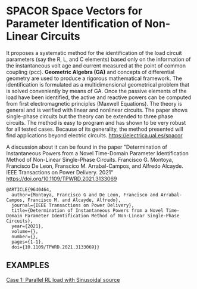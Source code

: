 # SPACOR Space Vectors for Parameter Identification of Non-Linear Circuits

It proposes a systematic method for the identification of the load circuit parameters (say the R, L, and C elements) based only on the information of the instantaneous volt age and current measured at the point of common coupling (pcc). **Geometric Algebra (GA)** and concepts of differential geometry are used to produce a rigorous mathematical framework. The identification is formulated as a multidimensional geometrical problem that is solved conveniently by means of GA. Once the passive elements of the load have been identified, the active and reactive powers can be computed from first electromagnetic principles (Maxwell Equations). The theory is general and is verified with linear and nonlinear circuits. The paper shows single-phase circuits but the theory can be extended to three phase circuits. The method is easy to program and has shown to be very robust for all tested cases. Because of its generality, the method presented will find applications beyond electric circuits.
https://electrica.ual.es/spacor

A discussion about it can be found in the paper "Determination of Instantaneous Powers from a Novel Time-Domain Parameter Identification Method of Non-Linear Single-Phase Circuits. Francisco G. Montoya, Francisco De Leon,  Franscico M. Arrabal-Campos, and Alfredo Alcayde. IEEE Transactions on Power Delivery. 2021"
https://doi.org/10.1109/TPWRD.2021.3133069

```bibtext
@ARTICLE{9640464,
  author={Montoya, Francisco G and De Leon, Francisco and Arrabal-Campos, Francisco M. and Alcayde, Alfredo},
  journal={IEEE Transactions on Power Delivery}, 
  title={Determination of Instantaneous Powers from a Novel Time-Domain Parameter Identification Method of Non-Linear Single-Phase Circuits}, 
  year={2021},
  volume={},
  number={},
  pages={1-1},
  doi={10.1109/TPWRD.2021.3133069}}
``` 

## EXAMPLES

[Case 1: Parallel RL load with Sinusoidal source](Case1.md)

 
